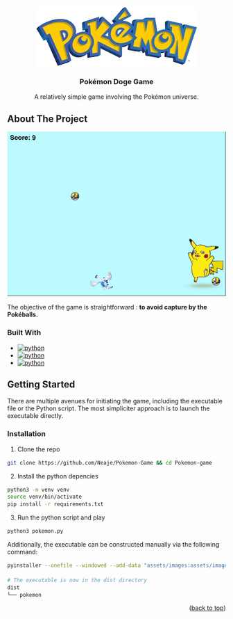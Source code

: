 <!-- PROJECT LOGO -->
<br />
<div align="center">
  <a href="https://github.com/Neaje/Pokemon-Game">
    <img src="assets/images/logo.png" alt="Logo" width="370" height="136">
  </a>

<h3 align="center">Pokémon Doge Game</h3>

 <p align="center">
    A relatively simple game involving the Pokémon universe.
 </p>
</div>


## About The Project

[![Product Name Screen Shot][product-screenshot]](https://github.com/Neaje/Pokemon-Game)

The objective of the game is straightforward : **to avoid capture by the Pokéballs.**

### Built With

* [![python][python]][python-url]
* [![python][pygame]][pygame-url]
* [![python][pyinstaller]][pyinstaller-url]

## Getting Started

There are multiple avenues for initiating the game, including the executable file or the Python script. The most simpliciter approach is to launch the executable directly. 

### Installation 
1. Clone the repo
```sh
git clone https://github.com/Neaje/Pokemon-Game && cd Pokemon-game
```
2. Install the python depencies 
```sh
python3 -m venv venv
source venv/bin/activate
pip install -r requirements.txt
```
3. Run the python script and play
```sh 
python3 pokemon.py
```

Additionally, the executable can be constructed manually via the following command:
```sh
pyinstaller --onefile --windowed --add-data "assets/images:assets/images" pokemon.py

# The executable is now in the dist directory
dist
└── pokemon 
```

<p align="right">(<a href="#readme-top">back to top</a>)</p>


[python]: https://img.shields.io/badge/python-0769AD?style=for-the-badge&logo=python
[pygame]: https://img.shields.io/badge/pygame-0769AD?style=for-the-badge&logo=python
[python-url]: https://www.python.org/
[pygame-url]: https://www.pygame.org/news
[pyinstaller]: https://img.shields.io/badge/pyinstaller-0769AD?style=for-the-badge&logo=python
[pyinstaller-url]: https://pypi.org/project/pyinstaller/
[product-screenshot]: assets/images/product-screenshot.png
